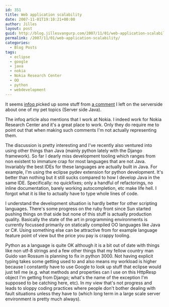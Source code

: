 ```yaml
---
id: 351
title: Web application scalability
date: 2007-11-01T19:10:21+00:00
author: Jilles
layout: post
guid: http://blog.jillesvangurp.com/2007/11/01/web-application-scalability/
permalink: /2007/11/01/web-application-scalability/
categories:
  - Blog Posts
tags:
  - eclipse
  - google
  - java
  - nokia
  - Nokia Research Center
  - OO
  - python
  - webdevelopment
---
```

It seems [infoq ](http://www.infoq.com/news/2007/10/big-java)picked up some stuff from [a comment](http://www.theserverside.com/news/thread.tss?thread_id=47135#240685) I left on the serverside about one of my pet topics (Server side Java). 

The infoq article also mentions that I work at Nokia. I indeed work for Nokia Research Center and it's a great place to work. Only they do require me to point out that when making such comments I'm not actually representing them. 

The discussion is pretty interesting and I've recently also ventured into using other things than Java (mainly python lately with the Django framework). So far I dearly miss development tooling which ranges from non existent to immature crap for most languages that are not Java. Invariably the best IDEs  for these languages are actually built in Java. For example, I'm using the eclipse pydev extension for python development. It's better than nothing but it still sucks compared to how I develop Java in the same IDE. Specifically: no quickfixes; only a handful of refactorings, no inline documentation, barely working autocompletion, etc make life hell. I forgot what it is like to actually have to type whole lines of code. 

I understand the development situation is hardly better for other scripting languages. There's some progress on the ruby front since Sun started pushing things on that side but none of this stuff is actually production quality. Basically the state of the art in programming environments is currently focussed primarily on statically compiled OO languages like Java or C#. Using something else can be attractive from for example language feature point of view but the price you pay is crappy tooling.

Python as a language is quite OK although it is a bit out of date with things like non utf-8 strings and a few other things that my fellow country man Guido van Rossum is planning to fix in python 3000. Not having explicit typing takes some getting used to and also means my workload is higher because I constantly have to use Google to look up stuff that eclipse would just tell me (e.g. what methods and properties can I use on this HttpResp object I'm getting from Django; what's the name of the exception I'm supposed to be catching here, etc). In my view that's not progress and leads to sloppy coding practices where people don't bother dealing with fault situations unless they have to (which long term in a large scale server environment is pretty much always).